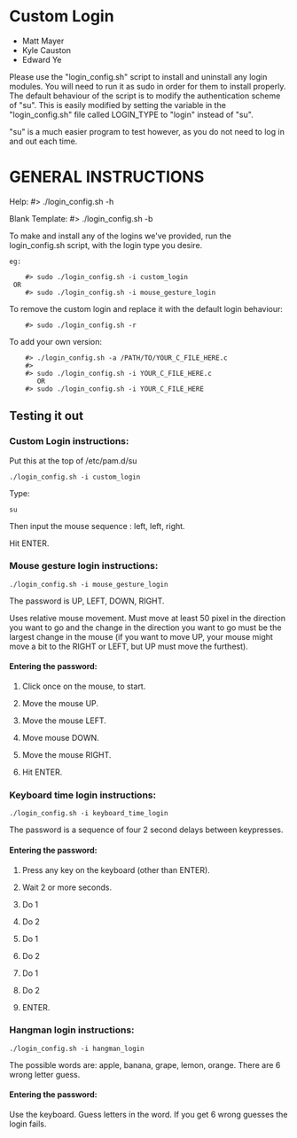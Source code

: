 # Custom Login

- Matt Mayer
- Kyle Causton
- Edward Ye


Please use the "login_config.sh" script to install and uninstall any login modules.
You will need to run it as sudo in order for them to install properly. The default behaviour of
the script is to modify the authentication scheme of "su". This is easily modified by setting 
the variable in the "login_config.sh" file called LOGIN_TYPE to "login" instead of "su".

"su" is a much easier program to test however, as you do not need to log in and out each time.



# GENERAL INSTRUCTIONS

Help: #> ./login_config.sh -h

Blank Template: #> ./login_config.sh -b




To make and install any of the logins we've provided, run the login_config.sh
script, with the login type you desire.

~~~
eg:

    #> sudo ./login_config.sh -i custom_login
 OR
    #> sudo ./login_config.sh -i mouse_gesture_login
~~~

To remove the custom login and replace it with the default login behaviour:

~~~
    #> sudo ./login_config.sh -r
~~~

To add your own version:

~~~
    #> ./login_config.sh -a /PATH/TO/YOUR_C_FILE_HERE.c
    #> 
    #> sudo ./login_config.sh -i YOUR_C_FILE_HERE.c
       OR
    #> sudo ./login_config.sh -i YOUR_C_FILE_HERE
~~~




## Testing it out

### Custom Login instructions:

Put this at the top of /etc/pam.d/su

~~~~
./login_config.sh -i custom_login
~~~~

Type:

~~~
su
~~~

Then input the mouse sequence : left, left, right. 

Hit ENTER.

### Mouse gesture login instructions:

~~~
./login_config.sh -i mouse_gesture_login
~~~

The password is UP, LEFT, DOWN, RIGHT.

Uses relative mouse movement. Must move at least 50 pixel in the
direction you want to go and the change in the direction you want to
go must be the largest change in the mouse (if you want to move UP,
your mouse might move a bit to the RIGHT or LEFT, but UP must move
the furthest).

#### Entering the password:

1. Click once on the mouse, to start.

2. Move the mouse UP.

3. Move the mouse LEFT.
 
4. Move mouse DOWN. 
 
5. Move the mouse RIGHT.

6. Hit ENTER.


### Keyboard time login instructions:

~~~
./login_config.sh -i keyboard_time_login
~~~

The password is a sequence of four 2 second delays between keypresses.

#### Entering the password:

1. Press any key on the keyboard (other than ENTER).

2. Wait 2 or more seconds.

3. Do 1

4. Do 2

5. Do 1

6. Do 2

7. Do 1

8. Do 2

9. ENTER.

### Hangman login instructions:

~~~
./login_config.sh -i hangman_login
~~~

The possible words are: apple, banana, grape, lemon, orange. There
are 6 wrong letter guess.

#### Entering the password:

Use the keyboard. Guess letters in the word. If you get 6 wrong
guesses the login fails.
